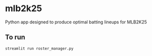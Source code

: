 # mlb2k25

Python app designed to produce optimal batting lineups for MLB2K25

## To run

```
streamlit run roster_manager.py
```
